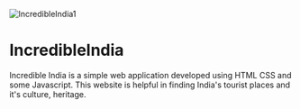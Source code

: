 ![IncredibleIndia1](https://user-images.githubusercontent.com/72161057/115472050-00fd4080-a207-11eb-8f37-6f6419c1bc88.gif)

# IncredibleIndia
Incredible India is a simple web application developed using HTML CSS and some
                                Javascript. This website is helpful in finding India's tourist places and it's culture,
                                heritage.

